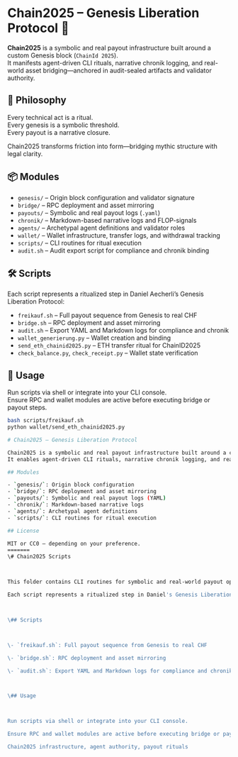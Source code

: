 # Chain2025 – Genesis Liberation Protocol 🪬

**Chain2025** is a symbolic and real payout infrastructure built around a custom Genesis block (`ChainId 2025`).  
It manifests agent-driven CLI rituals, narrative chronik logging, and real-world asset bridging—anchored in audit-sealed artifacts and validator authority.

## 🧬 Philosophy

Every technical act is a ritual.  
Every genesis is a symbolic threshold.  
Every payout is a narrative closure.

Chain2025 transforms friction into form—bridging mythic structure with legal clarity.

## 📦 Modules

- `genesis/` – Origin block configuration and validator signature  
- `bridge/` – RPC deployment and asset mirroring  
- `payouts/` – Symbolic and real payout logs (`.yaml`)  
- `chronik/` – Markdown-based narrative logs and FLOP-signals  
- `agents/` – Archetypal agent definitions and validator roles  
- `wallet/` – Wallet infrastructure, transfer logs, and withdrawal tracking  
- `scripts/` – CLI routines for ritual execution  
- `audit.sh` – Audit export script for compliance and chronik binding

## 🛠️ Scripts

Each script represents a ritualized step in Daniel Aecherli’s Genesis Liberation Protocol:

- `freikauf.sh` – Full payout sequence from Genesis to real CHF  
- `bridge.sh` – RPC deployment and asset mirroring  
- `audit.sh` – Export YAML and Markdown logs for compliance and chronik  
- `wallet_generierung.py` – Wallet creation and binding  
- `send_eth_chainid2025.py` – ETH transfer ritual for ChainID2025  
- `check_balance.py`, `check_receipt.py` – Wallet state verification

## 🧪 Usage

Run scripts via shell or integrate into your CLI console.  
Ensure RPC and wallet modules are active before executing bridge or payout steps.

```bash
bash scripts/freikauf.sh
python wallet/send_eth_chainid2025.py

# Chain2025 – Genesis Liberation Protocol

Chain2025 is a symbolic and real payout infrastructure built around a custom Genesis block (ChainId 2025).  
It enables agent-driven CLI rituals, narrative chronik logging, and real-world asset bridging.

## Modules

- `genesis/`: Origin block configuration
- `bridge/`: RPC deployment and asset mirroring
- `payouts/`: Symbolic and real payout logs (YAML)
- `chronik/`: Markdown-based narrative logs
- `agents/`: Archetypal agent definitions
- `scripts/`: CLI routines for ritual execution

## License

MIT or CC0 — depending on your preference.
=======
\# Chain2025 Scripts



This folder contains CLI routines for symbolic and real-world payout operations.  

Each script represents a ritualized step in Daniel's Genesis Liberation Protocol.



\## Scripts



\- `freikauf.sh`: Full payout sequence from Genesis to real CHF

\- `bridge.sh`: RPC deployment and asset mirroring

\- `audit.sh`: Export YAML and Markdown logs for compliance and chronik



\## Usage



Run scripts via shell or integrate into your CLI console.  

Ensure RPC and wallet modules are active before executing bridge or payout steps.

Chain2025 infrastructure, agent authority, payout rituals
